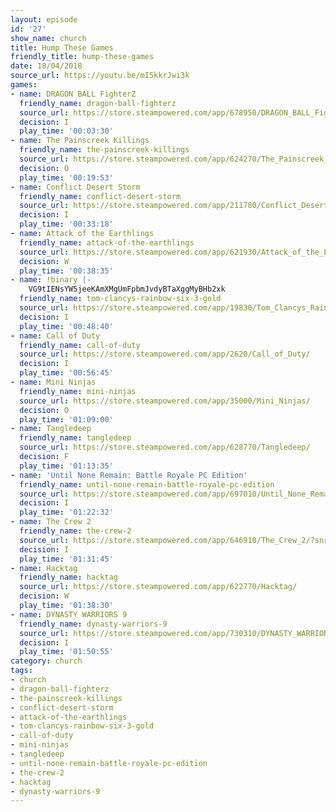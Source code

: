 ```yaml
---
layout: episode
id: '27'
show_name: church
title: Hump These Games
friendly_title: hump-these-games
date: 18/04/2018
source_url: https://youtu.be/mI5kkrJwi3k
games:
- name: DRAGON BALL FighterZ
  friendly_name: dragon-ball-fighterz
  source_url: https://store.steampowered.com/app/678950/DRAGON_BALL_FighterZ/
  decision: I
  play_time: '00:03:30'
- name: The Painscreek Killings
  friendly_name: the-painscreek-killings
  source_url: https://store.steampowered.com/app/624270/The_Painscreek_Killings/
  decision: O
  play_time: '00:19:53'
- name: Conflict Desert Storm
  friendly_name: conflict-desert-storm
  source_url: https://store.steampowered.com/app/211780/Conflict_Desert_Storm/
  decision: I
  play_time: '00:33:18'
- name: Attack of the Earthlings
  friendly_name: attack-of-the-earthlings
  source_url: https://store.steampowered.com/app/621930/Attack_of_the_Earthlings/
  decision: W
  play_time: '00:38:35'
- name: !binary |-
    VG9tIENsYW5jeeKAmXMgUmFpbmJvdyBTaXggMyBHb2xk
  friendly_name: tom-clancys-rainbow-six-3-gold
  source_url: https://store.steampowered.com/app/19830/Tom_Clancys_Rainbow_Six_3_Gold/
  decision: I
  play_time: '00:48:40'
- name: Call of Duty
  friendly_name: call-of-duty
  source_url: https://store.steampowered.com/app/2620/Call_of_Duty/
  decision: I
  play_time: '00:56:45'
- name: Mini Ninjas
  friendly_name: mini-ninjas
  source_url: https://store.steampowered.com/app/35000/Mini_Ninjas/
  decision: O
  play_time: '01:09:00'
- name: Tangledeep
  friendly_name: tangledeep
  source_url: https://store.steampowered.com/app/628770/Tangledeep/
  decision: F
  play_time: '01:13:35'
- name: 'Until None Remain: Battle Royale PC Edition'
  friendly_name: until-none-remain-battle-royale-pc-edition
  source_url: https://store.steampowered.com/app/697010/Until_None_Remain_Battle_Royale_PC_Edition/
  decision: I
  play_time: '01:22:32'
- name: The Crew 2
  friendly_name: the-crew-2
  source_url: https://store.steampowered.com/app/646910/The_Crew_2/?snr=1_7_7_151_150_1
  decision: I
  play_time: '01:31:45'
- name: Hacktag
  friendly_name: hacktag
  source_url: https://store.steampowered.com/app/622770/Hacktag/
  decision: W
  play_time: '01:38:30'
- name: DYNASTY WARRIORS 9
  friendly_name: dynasty-warriors-9
  source_url: https://store.steampowered.com/app/730310/DYNASTY_WARRIORS_9/
  decision: I
  play_time: '01:50:55'
category: church
tags:
- church
- dragon-ball-fighterz
- the-painscreek-killings
- conflict-desert-storm
- attack-of-the-earthlings
- tom-clancys-rainbow-six-3-gold
- call-of-duty
- mini-ninjas
- tangledeep
- until-none-remain-battle-royale-pc-edition
- the-crew-2
- hacktag
- dynasty-warriors-9
---
```


